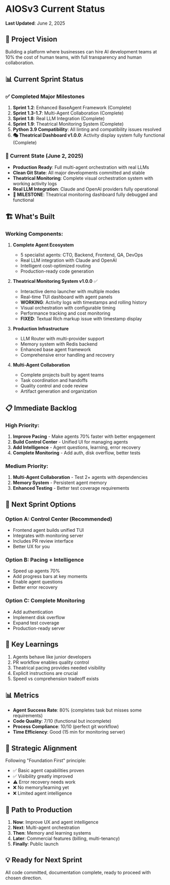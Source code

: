 # AIOSv3 Current Status

**Last Updated**: June 2, 2025

## 🎯 Project Vision
Building a platform where businesses can hire AI development teams at 10% the cost of human teams, with full transparency and human collaboration.

## 📊 Current Sprint Status

### ✅ Completed Major Milestones
1. **Sprint 1.2**: Enhanced BaseAgent Framework (Complete)
2. **Sprint 1.3-1.7**: Multi-Agent Collaboration (Complete)
3. **Sprint 1.8**: Real LLM Integration (Complete)
4. **Sprint 1.9**: Theatrical Monitoring System (Complete)
5. **Python 3.9 Compatibility**: All linting and compatibility issues resolved
6. **🎭 Theatrical Dashboard v1.0.0**: Activity display system fully functional (Complete)

### 🔄 Current State (June 2, 2025)
- **Production Ready**: Full multi-agent orchestration with real LLMs
- **Clean Git State**: All major developments committed and stable
- **Theatrical Monitoring**: Complete visual orchestration system with working activity logs
- **Real LLM Integration**: Claude and OpenAI providers fully operational
- **🎉 MILESTONE**: Theatrical monitoring dashboard fully debugged and functional

## 🏗️ What's Built

### Working Components:
1. **Complete Agent Ecosystem**
   - 5 specialist agents: CTO, Backend, Frontend, QA, DevOps
   - Real LLM integration with Claude and OpenAI
   - Intelligent cost-optimized routing
   - Production-ready code generation

2. **Theatrical Monitoring System v1.0.0** ✅
   - Interactive demo launcher with multiple modes
   - Real-time TUI dashboard with agent panels
   - **WORKING**: Activity logs with timestamps and rolling history
   - Visual orchestration with configurable timing
   - Performance tracking and cost monitoring
   - **FIXED**: Textual Rich markup issue with timestamp display

3. **Production Infrastructure**
   - LLM Router with multi-provider support
   - Memory system with Redis backend
   - Enhanced base agent framework
   - Comprehensive error handling and recovery

4. **Multi-Agent Collaboration**
   - Complete projects built by agent teams
   - Task coordination and handoffs
   - Quality control and code review
   - Artifact generation and organization

## 📋 Immediate Backlog

### High Priority:
1. **Improve Pacing** - Make agents 70% faster with better engagement
2. **Build Control Center** - Unified UI for managing agents
3. **Add Intelligence** - Agent questions, learning, error recovery
4. **Complete Monitoring** - Add auth, disk overflow, better tests

### Medium Priority:
1. **Multi-Agent Collaboration** - Test 2+ agents with dependencies
2. **Memory System** - Persistent agent memory
3. **Enhanced Testing** - Better test coverage requirements

## 🚀 Next Sprint Options

### Option A: Control Center (Recommended)
- Frontend agent builds unified TUI
- Integrates with monitoring server
- Includes PR review interface
- Better UX for you

### Option B: Pacing + Intelligence
- Speed up agents 70%
- Add progress bars at key moments
- Enable agent questions
- Better error recovery

### Option C: Complete Monitoring
- Add authentication
- Implement disk overflow
- Expand test coverage
- Production-ready server

## 🔑 Key Learnings
1. Agents behave like junior developers
2. PR workflow enables quality control
3. Theatrical pacing provides needed visibility
4. Explicit instructions are crucial
5. Speed vs comprehension tradeoff exists

## 📊 Metrics
- **Agent Success Rate**: 80% (completes task but misses some requirements)
- **Code Quality**: 7/10 (functional but incomplete)
- **Process Compliance**: 10/10 (perfect git workflow)
- **Time Efficiency**: Good (15 min for monitoring server)

## 🎯 Strategic Alignment
Following "Foundation First" principle:
- ✅ Basic agent capabilities proven
- ✅ Visibility greatly improved
- ⚠️ Error recovery needs work
- ❌ No memory/learning yet
- ❌ Limited agent intelligence

## 🔮 Path to Production
1. **Now**: Improve UX and agent intelligence
2. **Next**: Multi-agent orchestration
3. **Then**: Memory and learning systems
4. **Later**: Commercial features (billing, multi-tenancy)
5. **Finally**: Public launch

## 💡 Ready for Next Sprint
All code committed, documentation complete, ready to proceed with chosen direction.